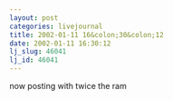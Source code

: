 ```yaml
---
layout: post
categories: livejournal
title: 2002-01-11 16&colon;30&colon;12
date: 2002-01-11 16:30:12
lj_slug: 46041
lj_id: 46041
---
```

now posting with twice the ram
